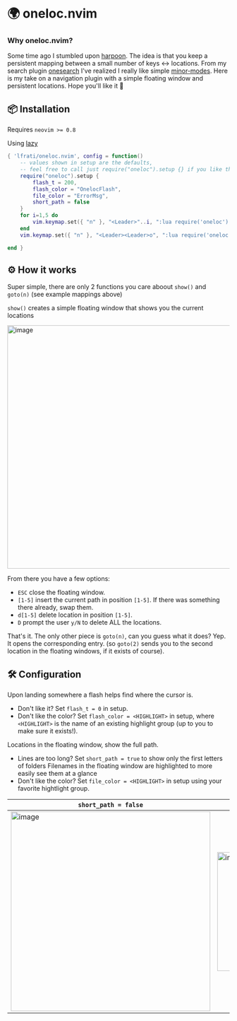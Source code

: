 # 🌍 oneloc.nvim 

### Why oneloc.nvim?
Some time ago I stumbled upon [harpoon](https://www.youtube.com/watch?v=Qnos8aApa9g).
The idea is that you keep a persistent mapping between a small number of keys <-> locations.
From my search plugin [onesearch](https://github.com/lfrati/onesearch.nvim) I've realized I really like simple [minor-modes](https://www.gnu.org/software/emacs/manual/html_node/emacs/Minor-Modes.html).
Here is my take on a navigation plugin with a simple floating window and persistent locations. Hope you'll like it 🙂 

## 📦 Installation

Requires `neovim >= 0.8`

Using [lazy](https://github.com/folke/lazy.nvim)
```lua
{ 'lfrati/oneloc.nvim', config = function()
    -- values shown in setup are the defaults,
    -- feel free to call just require("oneloc").setup {} if you like them
    require("oneloc").setup {
        flash_t = 200,
        flash_color = "OnelocFlash",
        file_color = "ErrorMsg",
        short_path = false
    }
    for i=1,5 do
        vim.keymap.set({ "n" }, "<Leader>"..i, ":lua require('oneloc').goto("..i..")<CR>")
    end
    vim.keymap.set({ "n" }, "<Leader><Leader>o", ":lua require('oneloc').show()<CR>")

end }
```

## ⚙️  How it works

Super simple, there are only 2 functions you care aboout `show()` and `goto(n)` (see example mappings above)

`show()` creates a simple floating window that shows you the current locations

<img width="551" alt="image" src="https://github.com/lfrati/oneloc.nvim/assets/3115640/cbba1a26-d243-4ab8-8a41-172195dd8a4f">

From there you have a few options:
- `ESC` close the floating window.
- `[1-5]` insert the current path in position `[1-5]`. If there was something there already, swap them.
- `d[1-5]` delete location in position `[1-5]`.
- `D` prompt the user `y/N` to delete ALL the locations.

That's it. The only other piece is `goto(n)`, can you guess what it does?
Yep. It opens the corresponding entry. (so `goto(2)` sends you to the second location in the floating windows, if it exists of course).

## 🛠️ Configuration
Upon landing somewhere a flash helps find where the cursor is.
- Don't like it? Set `flash_t = 0` in setup.
- Don't like the color? Set `flash_color = <HIGHLIGHT>` in setup, where `<HIGHLIGHT>` is the name of an existing highlight group (up to you to make sure it exists!).

Locations in the floating window, show the full path.
- Lines are too long? Set `short_path = true` to show only the first letters of folders
Filenames in the floating window are highlighted to more easily see them at a glance
- Don't like the color? Set `file_color = <HIGHLIGHT>` in setup using your favorite hightlight group.

|`short_path = false`| `short_path = true`|
|---|---|
| <img width="452" alt="image" src="https://github.com/lfrati/oneloc.nvim/assets/3115640/45f77d48-8c79-416d-8b12-a411b1fd3aca"> | <img width="269" alt="image" src="https://github.com/lfrati/oneloc.nvim/assets/3115640/b8ceb740-e195-4a43-a50d-86372ed4b53b"> |
